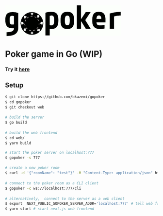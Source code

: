 ![gopoker](https://github.com/bkazemi/gopoker/blob/web/assets/logo.gif)
# Poker game in Go (WIP)

### Try it [here](https://poker.shirkadeh.org)

## Setup
```sh
$ git clone https://github.com/bkazemi/gopoker
$ cd gopoker
$ git checkout web

# build the server
$ go build

# build the web frontend
$ cd web/
$ yarn build
```

```sh
# start the poker server on localhost:777
$ gopoker -s 777

# create a new poker room
$ curl -d '{"roomName": "test"}' -H "Content-Type: application/json" http://localhost:777/new

# connect to the poker room as a CLI client
$ gopoker -c ws://localhost:777/cli

# alternatively,  connect to the server as a web client
$ export  NEXT_PUBLIC_GOPOKER_SERVER_ADDR='localhost:777' # tell web frontend where the server is
$ yarn start # start next.js web frontend
```
